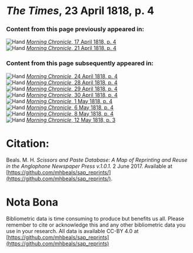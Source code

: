# *The Times*, 23 April 1818, p. 4  
  
### Content from this page previously appeared in:  
![Hand](http://scissorsandpaste.net/wp-content/uploads/2017/06/smallhandpointer.png) [*Morning Chronicle*, 17 April 1818, p. 4](https://mhbeals.github.io/sap_html/Morning-Chronicle/Morning-Chronicle-17-April-1818-p-4)  
![Hand](http://scissorsandpaste.net/wp-content/uploads/2017/06/smallhandpointer.png) [*Morning Chronicle*, 21 April 1818, p. 4](https://mhbeals.github.io/sap_html/Morning-Chronicle/Morning-Chronicle-21-April-1818-p-4)  
  
### Content from this page subsequently appeared in:  
![Hand](http://scissorsandpaste.net/wp-content/uploads/2017/06/smallhandpointer.png) [*Morning Chronicle*, 24 April 1818, p. 4](https://mhbeals.github.io/sap_html/Morning-Chronicle/Morning-Chronicle-24-April-1818-p-4)  
![Hand](http://scissorsandpaste.net/wp-content/uploads/2017/06/smallhandpointer.png) [*Morning Chronicle*, 28 April 1818, p. 4](https://mhbeals.github.io/sap_html/Morning-Chronicle/Morning-Chronicle-28-April-1818-p-4)  
![Hand](http://scissorsandpaste.net/wp-content/uploads/2017/06/smallhandpointer.png) [*Morning Chronicle*, 29 April 1818, p. 4](https://mhbeals.github.io/sap_html/Morning-Chronicle/Morning-Chronicle-29-April-1818-p-4)  
![Hand](http://scissorsandpaste.net/wp-content/uploads/2017/06/smallhandpointer.png) [*Morning Chronicle*, 30 April 1818, p. 4](https://mhbeals.github.io/sap_html/Morning-Chronicle/Morning-Chronicle-30-April-1818-p-4)  
![Hand](http://scissorsandpaste.net/wp-content/uploads/2017/06/smallhandpointer.png) [*Morning Chronicle*, 1 May 1818, p. 4](https://mhbeals.github.io/sap_html/Morning-Chronicle/Morning-Chronicle-1-May-1818-p-4)  
![Hand](http://scissorsandpaste.net/wp-content/uploads/2017/06/smallhandpointer.png) [*Morning Chronicle*, 6 May 1818, p. 4](https://mhbeals.github.io/sap_html/Morning-Chronicle/Morning-Chronicle-6-May-1818-p-4)  
![Hand](http://scissorsandpaste.net/wp-content/uploads/2017/06/smallhandpointer.png) [*Morning Chronicle*, 8 May 1818, p. 4](https://mhbeals.github.io/sap_html/Morning-Chronicle/Morning-Chronicle-8-May-1818-p-4)  
![Hand](http://scissorsandpaste.net/wp-content/uploads/2017/06/smallhandpointer.png) [*Morning Chronicle*, 12 May 1818, p. 3](https://mhbeals.github.io/sap_html/Morning-Chronicle/Morning-Chronicle-12-May-1818-p-3)  


# Citation: 

Beals. M. H. *Scissors and Paste Database: A Map of Reprinting and Reuse in the Anglophone Newspaper Press v.1.0.1.* 2 June 2017. Available at [https://github.com/mhbeals/sap_reprints/](https://github.com/mhbeals/sap_reprints/). 

# Nota Bona

Bibliometric data is time consuming to produce but benefits us all. Please remember to cite or acknowledge this and any other bibliometric data you use in your research. All data is available CC-BY 4.0 at [https://github.com/mhbeals/sap_reprints](https://github.com/mhbeals/sap_reprints)